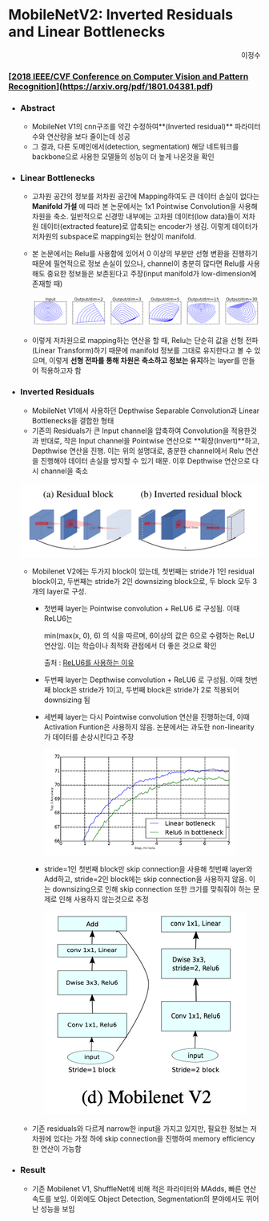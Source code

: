 # MobileNetV2: Inverted Residuals and Linear Bottlenecks

<div style="text-align : right;">이정수</div>





### [[2018 IEEE/CVF Conference on Computer Vision and Pattern Recognition](CVPR)](https://arxiv.org/pdf/1801.04381.pdf)



- ### **Abstract**

  - MobileNet V1의 cnn구조를 약간 수정하여**(Inverted residual)** 파라미터 수와 연산량을 보다 줄이는데 성공
  - 그 결과, 다른 도메인에서(detection, segmentation) 해당 네트워크를 backbone으로 사용한 모델들의 성능이 더 높게 나온것을 확인



- ### **Linear Bottlenecks**

  - 고차원 공간의 정보를 저차원 공간에 Mapping하여도 큰 데이터 손실이 없다는 **Manifold 가설** 에 따라 본 논문에서는 1x1 Pointwise Convolution을 사용해 차원을 축소. 일반적으로 신경망 내부에는 고차원 데이터(low data)들이 저차원 데이터(extracted feature)로 압축되는 encoder가 생김. 이렇게 데이터가 저차원의 subspace로 mapping되는 현상이 manifold.

  - 본 논문에서는 Relu를 사용함에 있어서 0 이상의 부분만 선형 변환을 진행하기 때문에 필연적으로 정보 손실이 있으나, channel이 충분히 많다면 Relu를 사용해도 중요한 정보들은 보존된다고 주장(input manifold가 low-dimension에 존재할 때)

    !["channel 수에 따른 정보 복원"](images/relu.png)

    

  - 이렇게 저차원으로 mapping하는 연산을 할 때, Relu는 단순히 값을 선형 전파(Linear Transform)하기 때문에 manifold 정보를 그대로 유지한다고 볼 수 있으며, 이렇게 **선형 전파를 통해 차원은 축소하고 정보는 유지**하는 layer를 만들어 적용하고자 함

    

- ### Inverted Residuals

  - MobileNet V1에서 사용하던 Depthwise Separable Convolution과 Linear Bottlenecks을 결합한 형태
  - 기존의 Residuals가 큰 Input channel을 압축하여 Convolution을 적용한것과 반대로, 작은 Input channel을 Pointwise 연산으로 **확장(Invert)**하고, Depthwise 연산을 진행. 이는 위의 설명대로, 충분한 channel에서 Relu 연산을 진행해야 데이터 손실을 방지할 수 있기 때문. 이후 Depthwise 연산으로 다시 channel을 축소

  !["inverted residuals"](images/residual.png)

  

  - Mobilenet V2에는 두가지 block이 있는데, 첫번째는 stride가 1인 residual block이고, 두번째는 stride가 2인 downsizing block으로, 두 block 모두 3개의 layer로 구성.

    - 첫번째 layer는 Pointwise convolution + ReLU6 로 구성됨. 이때 ReLU6는 

      min(max(x, 0), 6) 의 식을 따르며, 6이상의 값은 6으로 수렴하는 ReLU 연산임. 이는 학습이나 최적화 관점에서 더 좋은 것으로 확인

      출처 : [ReLU6를 사용하는 이유](https://gaussian37.github.io/dl-concept-relu6/)

    - 두번째 layer는 Depthwise convolution + ReLU6 로 구성됨. 이때 첫번째 block은 stride가 1이고, 두번째 block은 stride가 2로 적용되어 downsizing 됨

    - 세번째 layer는 다시 Pointwise convolution 연산을 진행하는데, 이때 Activation Funtion은 사용하지 않음. 논문에서는 과도한 non-linearity가 데이터를 손상시킨다고 주장

      !["inverted residuals"](images/relu_result.png)

      

    - stride=1인 첫번째 block만 skip connection을 사용해 첫번째 layer와 Add하고, stride=2인 block에는 skip connection을 사용하지 않음. 이는 downsizing으로 인해 skip connection 또한 크기를 맞춰줘야 하는 문제로 인해 사용하지 않는것으로 추정

      

      !["inverted residuals"](images/block.png)

    

  - 기존 residuals와 다르게 narrow한 input을 가지고 있지만, 필요한 정보는 저차원에 있다는 가정 하에 skip connection을 진행하여 memory efficiency한 연산이 가능함

  

- ### Result

  - 기존 Mobilenet V1, ShuffleNet에 비해 적은 파라미터와 MAdds, 빠른 연산속도를 보임. 이외에도 Object Detection, Segmentation의 분야에서도 뛰어난 성능을 보임

